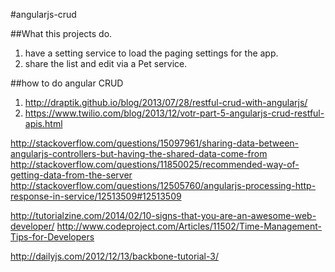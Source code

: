 #angularjs-crud

##What this projects do.
1. have a setting service to load the paging settings for the app.
2. share the list and edit via a Pet service.


##how to do angular CRUD 
1. http://draptik.github.io/blog/2013/07/28/restful-crud-with-angularjs/
2. https://www.twilio.com/blog/2013/12/votr-part-5-angularjs-crud-restful-apis.html

http://stackoverflow.com/questions/15097961/sharing-data-between-angularjs-controllers-but-having-the-shared-data-come-from
http://stackoverflow.com/questions/11850025/recommended-way-of-getting-data-from-the-server
http://stackoverflow.com/questions/12505760/angularjs-processing-http-response-in-service/12513509#12513509


http://tutorialzine.com/2014/02/10-signs-that-you-are-an-awesome-web-developer/
http://www.codeproject.com/Articles/11502/Time-Management-Tips-for-Developers

http://dailyjs.com/2012/12/13/backbone-tutorial-3/